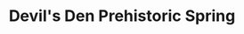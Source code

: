 ---
title: "Devil's Den Prehistoric Spring"
url: /williston/devils-den-prehistoric-spring/
shop: sports
---